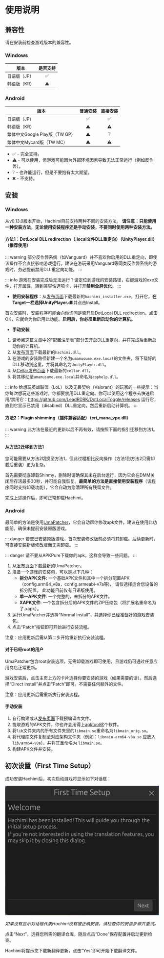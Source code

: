 # 使用说明

## 兼容性

请在安装前检查游戏版本的兼容性。

### Windows
| 版本 | 是否支持 |
| --- | :---: |
| 日语版（JP） | ✅ |
| 韩语版（KR） | ⚠️ |

### Android

| 版本 | 普通安装 | 直接安装 |
| --- | :---: | :---: |
| 日语版（JP） | ✅ | ✅ |
| 韩语版（KR） | ⚠️ | ⚠️ |
| 繁体中文Google Play版（TW GP） | ⚠️ | ❔ |
| 繁体中文Mycard版（TW MC） | ⚠️ | ⚠️ |
- ✅ - 完全支持。
- ⚠️ - 可以使用，但游戏可能因为外部环境因素导致无法正常运行（例如反作弊）。
- ❔ - 也许能运行，但是不要抱有太大期望。
- ❌ - 不支持。


## 安装

### Windows

从v0.13.0版本开始，Hachimi目前支持两种不同的安装方法。 **请注意：只能使用一种安装方法，无论使用安装程序还是手动安装，不要同时使用两种安装方法。**

#### 方法1：DotLocal DLL redirection（.local文件DLL重定向）（UnityPlayer.dll）（推荐使用）

::: warning
部分反作弊系统（如Vanguard）并不喜欢你启用的DLL重定向，即使该操作不会直接影响游戏运行。建议在游玩采用Vanguard等同类反作弊系统的游戏时，务必提前禁用DLL重定向功能。
:::

::: info
游戏在安装完成后无法运行？请定位到游戏的安装路径，右键游戏的exe文件，打开属性，转到兼容性选项卡，并打开**禁用全屏优化**。
:::

- **使用安装程序**：从[发布页面](https://github.com/Hachimi-Hachimi/Hachimi/releases)下载最新的`hachimi_installer.exe`，打开它，**在Target一栏选择UnityPlayer.dll**并点击Install。

首次安装时，安装程序可能会向你询问是否开启DotLocal DLL redirection。点击OK，它就会为你启用此功能。**启用后，你必须重新启动你的计算机。**

- **手动安装**
1. 请参阅[这篇文章](https://learn.microsoft.com/zh-cn/windows/win32/dlls/dynamic-link-library-redirection#optional-configure-the-registry)中的“配置注册表”部分去开启DLL重定向，并在完成后重新启动你的计算机。
2. 从[发布页面](https://github.com/Hachimi-Hachimi/Hachimi/releases)下载最新的`hachimi.dll`。
3. 在游戏的安装路径新建一个名为`umamusume.exe.local`的文件夹，将下载好的DLL移动到这里，并将其命名为`UnityPlayer.dll`。
4. 从[Cellar发布页面](https://github.com/Hachimi-Hachimi/Cellar/releases)下载最新的`cellar.dll`。
5. 将其移动至`umamusume.exe.local`并命名为`apphelp.dll`。

::: info
给想玩英雄联盟（LoL）以及无畏契约（Valorant）的玩家的一些提示：当你每次想玩这些游戏时，你都要禁用DLL重定向。你可以使用这个程序去快速启用/禁用它：https://github.com/LeadRDRK/DotLocalToggle/releases 运行它，直到它显示已禁用（disabled）DLL重定向，然后重新启动计算机。
:::

#### 方法2：Plugin shimming（插件兼容适配）（cri_mana_vpx.dll）

::: warning
此方法在最近的更新以后不再有效，请按照下面的指引迁移到方法1。
:::

#### 从方法2迁移到方法1
您可能需要从方法2切换至方法1，但此过程相比反向操作（方法1到方法2只需卸载后重装）更为复杂。

首先需要彻底卸载Shinmy，删除时请确保其未在后台运行，因为它会在DMM关闭后存活最多30秒，并可能自我恢复。**最简单的方法是直接使用安装程序**（该程序同时支持卸载功能），它会自动为您清理所有残留文件。  

完成上述操作后，即可正常卸载Hachimi。

### Android

最简单的方法是使用[UmaPatcher](https://github.com/LeadRDRK/UmaPatcher)，它会自动帮你修改apk文件，建议在使用此功能前，确保未提前安装原版游戏。

::: danger
若您已安装原版游戏，首次安装修改版前必须将其卸载。后续更新时，可直接安装新版修改版而无需卸载。
:::

::: danger
请不要从APKPure下载你的apk，这样会导致一些问题。
:::

1. 从[发布页面](https://github.com/LeadRDRK/UmaPatcher/releases)下载最新的UmaPatcher。
2. 准备一个游戏的安装包，可以是以下几种：
    - **拆分APK文件:** 一个基础APK文件和其中一个拆分配置APK（config.arm64_v8a，config.armeabi-v7a等)，
    请仅选择适合您设备的拆分配置。
    此功能目前仅有日语版使用。
    - **单一APK文件**: 一个完整的，未拆分的APK文件。
    - **XAPK文件**: 一个包含拆分后的APK文件的ZIP压缩包（将扩展名重命名为了.xapk）。
3. 运行UmaPatcher并选择“Normal Install”，并选择你已经准备好的游戏安装包。
4. 点击“Patch”按钮即可开始进行安装流程。

注意：应用更新后需从第二步开始重新执行安装流程。

#### 对于已经root的用户
UmaPatcher包含root安装选项，无需卸载游戏即可使用，且游戏仍可通过任意应用商店正常更新。

游戏安装后，点击主页上方的卡片选择你要安装的游戏（如果需要的话）。然后选择“Direct install”并点击“Patch”即可。不需要任何额外的文件。

注意：应用更新后需重新执行安装流程。

#### 手动安装
1. 自行构建或从[发布页面](https://github.com/Hachimi-Hachimi/Hachimi/releases)下载预编译库文件。
2. 提取游戏的APK文件，你也许会用得上[apktool](https://apktool.org/)这个软件。
3. 将`lib`文件夹内的所有文件夹里的`libmain.so`重命名为`libmain_orig.so`。
4. 将代理库文件复制至对应架构文件夹（例如：`libmain-arm64-v8a.so` 应放入 `lib/arm64-v8a`），并将其重命名为 `libmain.so`。
5. 构建APK文件并安装。

## 初次设置（First Time Setup）
成功安装Hachimi后，初次启动游戏将显示如下对话框：

![First Time Setup](/assets/first-time-setup.jpg)

*如果没有显示对话框代表Hachimi没有被正确安装，请检查你的安装步骤并重试。*

点击“Next”，选择您所需的翻译仓库，随后点击“Done”保存配置并启动更新检查。

Hachimi将提示您下载新翻译更新，点击“Yes”即可开始下载翻译文件。